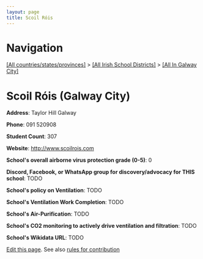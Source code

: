 ```yaml
---
layout: page
title: Scoil Róis
---
```

# Navigation

[[All countries/states/provinces]](../../..) > [[All Irish School Districts]](../..) > [[All In Galway City]](..)

# Scoil Róis (Galway City)

**Address**: Taylor Hill Galway

**Phone**: 091 520908

**Student Count**: 307

**Website**: <http://www.scoilrois.com>

**School's overall airborne virus protection grade (0-5)**: 0

**Discord, Facebook, or WhatsApp group for discovery/advocacy for THIS school**: TODO

**School's policy on Ventilation**: TODO

**School's Ventilation Work Completion**: TODO

**School's Air-Purification**: TODO

**School's CO2 monitoring to actively drive ventilation and filtration**: TODO

**School's Wikidata URL**: TODO


[Edit this page](https://github.com/ventilate-schools/Ireland/edit/main/./Galway_City/Scoil_Róis.md). See also [rules for contribution](../../../contribution-rules/)